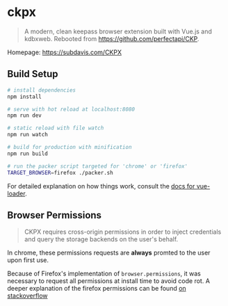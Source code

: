 # ckpx

> A modern, clean keepass browser extension built with Vue.js and kdbxweb.  Rebooted from https://github.com/perfectapi/CKP.

Homepage: https://subdavis.com/CKPX

## Build Setup

```bash
# install dependencies
npm install

# serve with hot reload at localhost:8080
npm run dev

# static reload with file watch
npm run watch

# build for production with minification
npm run build

# run the packer script targeted for 'chrome' or 'firefox'
TARGET_BROWSER=firefox ./packer.sh
```

For detailed explanation on how things work, consult the [docs for vue-loader](http://vuejs.github.io/vue-loader).

## Browser Permissions

> CKPX requires cross-origin permissions in order to inject credentials and query the storage backends on the user's behalf.

In chrome, these permissions requests are __always__ promted to the user upon first use.

Because of Firefox's implementation of `browser.permissions`, it was necessary to request all permissions at install time to avoid code rot.  A deeper explanation of the firefox permissions can be found [on stackoverflow](https://stackoverflow.com/questioans/47723297/firefox-extension-api-permissions-request-may-only-be-called-from-a-user-input)